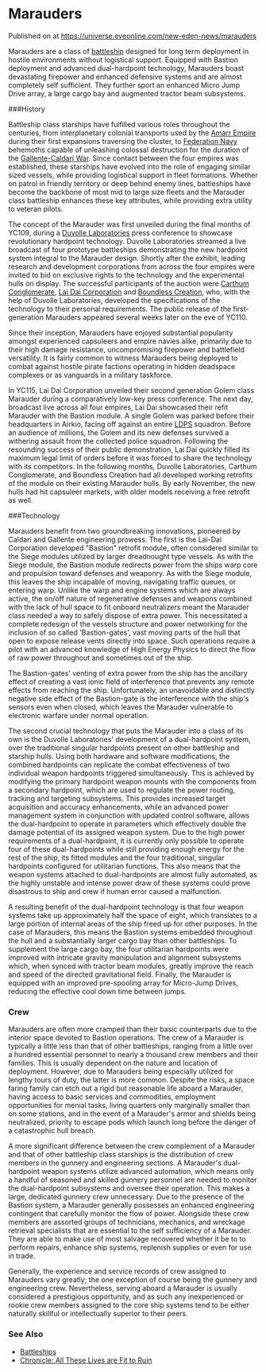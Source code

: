 # Marauders
Published on  at https://universe.eveonline.com/new-eden-news/marauders

Marauders are a class of [battleship](vEsIuJJVnWWgEJ5JKZif7)
designed for long term deployment in hostile environments without
logistical support. Equipped with Bastion deployment and advanced
dual-hardpoint technology, Marauders boast devastating firepower and
enhanced defensive systems and are almost completely self sufficient.
They further sport an enhanced Micro Jump Drive array, a large cargo bay
and augmented tractor beam subsystems.

###History

Battleship class starships have fulfilled various roles throughout the
centuries, from interplanetary colonial transports used by the [Amarr Empire](6BPFRy27fN4LnYlIyzvEwo) during their first expansions
traversing the cluster, to [Federation Navy](y2DAUzy3B6kc7fBww7nl1)
behemoths capable of unleashing colossal destruction for the duration of
the [Gallente-Caldari War](1ehjby0lOpdwMJf9CprPtV). Since
contact between the four empires was established, these starships have
evolved into the role of engaging similar sized vessels, while providing
logistical support in fleet formations. Whether on patrol in friendly
territory or deep behind enemy lines, battleships have become the
backbone of most mid to large size fleets and the Marauder class
battleship enhances these key attributes, while providing extra utility
to veteran pilots.

The concept of the Marauder was first unveiled during the final months
of YC109, during a [Duvolle Laboratories](3QCpkge6X3XwSBJ3DLTrn0) press conference to
showcase revolutionary hardpoint technology. Duvolle Laboratories
streamed a live broadcast of four prototype battleships demonstrating
the new hardpoint system integral to the Marauder design. Shortly after
the exhibit, leading research and development corporations from across
the four empires were invited to bid on exclusive rights to the
technology and the experimental hulls on display. The successful
participants of the auction were [Carthum Conglomerate](4CHDNOP9kybPmF3TdhufUV), [Lai Dai Corporation](5k5GiWRlFceyTjLSz71XT) and [Boundless Creation](6xDf0BsksHmYUwwaGDBbke), who, with the help of Duvolle
Laboratories, developed the specifications of the technology to their
personal requirements. The public release of the first-generation
Marauders appeared several weeks later on the eve of YC110.

Since their inception, Marauders have enjoyed substantial popularity
amongst experienced capsuleers and empire navies alike, primarily due to
their high damage resistance, uncompromising firepower and battlefield
versatility. It is fairly common to witness Marauders being deployed to
combat against hostile pirate factions operating in hidden deadspace
complexes or as vanguards in a military taskforce.

In YC115, Lai Dai Corporation unveiled their second generation Golem
class Marauder during a comparatively low-key press conference. The next
day, broadcast live across all four empires, Lai Dai showcased their
refit Marauder with the Bastion module. A single Golem was parked
before their headquarters in Airkio, facing off against an entire
[LDPS](71xSSv6YYS0G4EeQKQdXJu) squadron. Before an
audience of millions, the Golem and its new defenses survived a
withering assault from the collected police squadron. Following the
resounding success of their public demonstration, Lai Dai quickly filled
its maximum legal limit of orders before it was forced to share the
technology with its competitors. In the following months, Duvolle
Laboratories, Carthum Conglomerate, and Boundless Creation had all
developed working retrofits of the module on their existing Marauder
hulls. By early November, the new hulls had hit capsuleer markets, with
older models receiving a free retrofit as well.

###Technology

Marauders benefit from two groundbreaking innovations, pioneered by
Caldari and Gallente engineering prowess. The first is the Lai-Dai
Corporation developed "Bastion" retrofit module, often considered
similar to the Siege modules utilized by larger
dreadnought type vessels. As with the
Siege module, the Bastion module redirects power from the ships warp
core and propulsion toward defenses and weaponry. As with the Siege
module, this leaves the ship incapable of moving, navigating traffic
queues, or entering warp. Unlike the warp and engine systems which are
always active, the on/off nature of regenerative defenses and weapons
combined with the lack of hull space to fit onboard neutralizers meant
the Marauder class needed a way to safely dispose of extra power. This
necessitated a complete redesign of the vessels structure and power
networking for the inclusion of so called 'Bastion-gates', vast moving
parts of the hull that open to expose release vents directly into space.
Such operations require a pilot with an advanced knowledge of High
Energy Physics to direct the flow of raw power throughout and sometimes
out of the ship.

The Bastion-gates' venting of extra power from the ship has the
ancillary effect of creating a vast ionic field of interference that
prevents any remote effects from reaching the ship. Unfortunately, an
unavoidable and distinctly negative side effect of the Bastion-gate is
the interference with the ship's sensors even when closed, which leaves
the Marauder vulnerable to electronic warfare under normal operation.

The second crucial technology that puts the Marauder into a class of its
own is the Duvolle Laboratories' development of a dual-hardpoint system,
over the traditional singular hardpoints present on other battleship and
starship hulls. Using both hardware and software modifications, the
combined hardpoints can replicate the combat effectiveness of two
individual weapon hardpoints triggered simultaneously. This is achieved
by modifying the primary hardpoint weapon mounts with the components
from a secondary hardpoint, which are used to regulate the power
routing, tracking and targeting subsystems. This provides increased
target acquisition and accuracy enhancements, while an advanced power
management system in conjunction with updated control software, allows
the dual-hardpoint to operate in parameters which effectively double the
damage potential of its assigned weapon system. Due to the high power
requirements of a dual-hardpoint, it is currently only possible to
operate four of these dual-hardpoints while still providing enough
energy for the rest of the ship, its fitted modules and the four
traditional, singular hardpoints configured for utilitarian functions.
This also means that the weapon systems attached to dual-hardpoints are
almost fully automated, as the highly unstable and intense power draw of
these systems could prove disastrous to ship and crew if human error
caused a malfunction.

A resulting benefit of the dual-hardpoint technology is that four weapon
systems take up approximately half the space of eight, which translates
to a large portion of internal areas of the ship freed up for other
purposes. In the case of Marauders, this means the Bastion systems
embedded throughout the hull and a substantially larger cargo bay than
other battleships. To supplement the large cargo bay, the four
utilitarian hardpoints were improved with intricate gravity manipulation
and alignment subsystems which, when synced with tractor beam modules,
greatly improve the reach and speed of the directed gravitational field.
Finally, the Marauder is equipped with an improved pre-spooling array
for Micro-Jump Drives, reducing the effective cool down time between
jumps.

### Crew

Marauders are often more cramped than their basic counterparts due to
the interior space devoted to Bastion operations. The crew of a Marauder
is typically a little less than that of other battleships, ranging from
a little over a hundred essential personnel to nearly a thousand crew
members and their families. This is usually dependent on the nature and
location of deployment. However, due to Marauders being especially
utilized for lengthy tours of duty, the latter is more common. Despite
the risks, a space faring family can etch out a rigid but reasonable
life aboard a Marauder, having access to basic services and commodities,
employment opportunities for menial tasks, living quarters only
marginally smaller than on some stations, and in the event of a
Marauder's armor and shields being neutralized, priority to escape pods
which launch long before the danger of a catastrophic hull breach.

A more significant difference between the crew complement of a Marauder
and that of other battleship class starships is the distribution of crew
members in the gunnery and engineering sections. A Marauder's
dual-hardpoint weapon systems utilize advanced automation, which means
only a handful of seasoned and skilled gunnery personnel are needed to
monitor the dual-hardpoint subsystems and oversee their operation. This
makes a large, dedicated gunnery crew unnecessary. Due to the presence
of the Bastion system, a Marauder generally possesses an enhanced
engineering contingent that carefully monitor the flow of power.
Alongside these crew members are assorted groups of technicians,
mechanics, and wreckage retrieval specialists that are essential to the
self sufficiency of a Marauder. They are able to make use of most
salvage recovered whether it be to to perform repairs, enhance ship
systems, replenish supplies or even for use in trade.

Generally, the experience and service records of crew assigned to
Marauders vary greatly; the one exception of course being the gunnery
and engineering crew. Nevertheless, serving aboard a Marauder is usually
considered a prestigious opportunity, and as such any inexperienced or
rookie crew members assigned to the core ship systems tend to be either
naturally skillful or intellectually superior to their peers.

### See Also
-   [Battleships](vEsIuJJVnWWgEJ5JKZif7)
-   [Chronicle: All These Lives are Fit to Ruin](7CoNFiZlgKK70zQ0m1uhiv)

